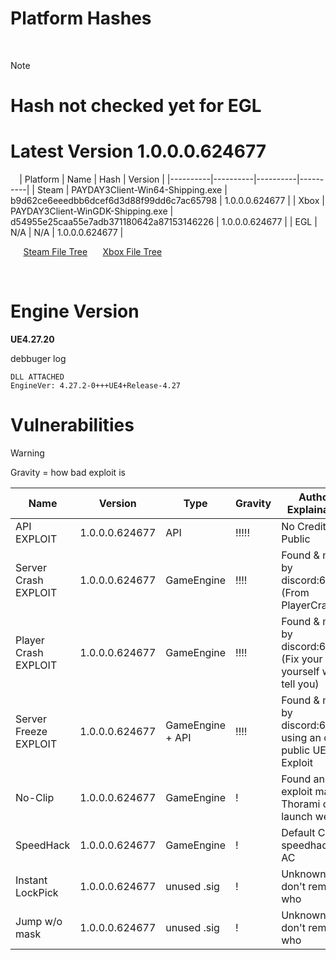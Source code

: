 # Platform Hashes
  ⠀
> [!note]
> # Hash not checked yet for EGL
> # Latest Version 1.0.0.0.624677
  ⠀
| Platform | Name | Hash | Version |
|----------|----------|----------|----------|
| Steam | PAYDAY3Client-Win64-Shipping.exe | b9d62ce6eeedbb6dcef6d3d88f99dd6c7ac65798 | 1.0.0.0.624677 |
| Xbox | PAYDAY3Client-WinGDK-Shipping.exe | d54955e25caa55e7adb371180642a87153146226 | 1.0.0.0.624677 |
| EGL | N/A | N/A | 1.0.0.0.624677 |

⠀⠀[Steam File Tree](https://github.com/lmaogoodcodenotreally/pd3_hashes/blob/main/steam_tree.txt)
⠀⠀[Xbox File Tree](https://github.com/lmaogoodcodenotreally/pd3_hashes/blob/main/xbox_tree.txt)

⠀
⠀
# Engine Version

**UE4.27.20**

debbuger log
```
DLL ATTACHED
EngineVer: 4.27.2-0+++UE4+Release-4.27
```

# Vulnerabilities



> [!warning]
> Gravity = how bad exploit is



| Name | Version | Type | Gravity | Author & Explainations
|----------|----------|----------|----------|----------|
| API EXPLOIT | 1.0.0.0.624677 | API | !!!!! | No Credits, Public |
| Server Crash EXPLOIT | 1.0.0.0.624677 | GameEngine | !!!! | Found & made by discord:6_6_7 (From PlayerCrasher) |
| Player Crash EXPLOIT | 1.0.0.0.624677 | GameEngine | !!!! | Found & made by discord:6_6_7 (Fix your shit yourself wont tell you) |
| Server Freeze EXPLOIT | 1.0.0.0.624677 | GameEngine + API | !!!! | Found & made by discord:6_6_7, using an old public UE4 Exploit |
| No-Clip | 1.0.0.0.624677 | GameEngine | ! | Found and exploit made by Thorami on launch week |
| SpeedHack | 1.0.0.0.624677 | GameEngine | ! | Default CE speedhack, nice AC |
| Instant LockPick | 1.0.0.0.624677 | unused .sig | ! | UnknownCheats don't remember who |
| Jump w/o mask | 1.0.0.0.624677 | unused .sig | ! | UnknownCheats don't remember who |




⠀

⠀


